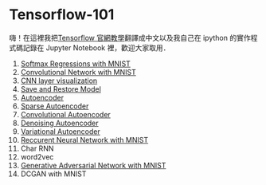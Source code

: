 # Tensorflow-101

嗨！在這裡我把[Tensorflow 官網教學](http://tensorflow.org)翻譯成中文以及我自己在 ipython 的實作程式碼記錄在 Jupyter Notebook 裡，歡迎大家取用．



1. [Softmax Regressions with MNIST](https://github.com/c1mone/Tensorflow-101/blob/master/notebooks/1_MNIST_Softmax_Regression.ipynb)
2. [Convolutional Network with MNIST](https://github.com/c1mone/Tensorflow-101/blob/master/notebooks/2_MNIST_Convolutional_Network.ipynb)
3. [CNN layer visualization](https://github.com/c1mone/Tensorflow-101/blob/master/notebooks/3_MNIST_CNN_Layer_Visualization.ipynb)
4. [Save and Restore Model](https://github.com/c1mone/Tensorflow-101/blob/master/notebooks/4_Save_Restore_Model.ipynb)
5. [Autoencoder](https://github.com/c1mone/Tensorflow-101/blob/master/notebooks/5_Autoencoder.ipynb)
6. [Sparse Autoencoder](https://github.com/c1mone/Tensorflow-101/blob/master/notebooks/6_Sparse_Autoencoder.ipynb)
7. [Convolutional Autoencoder](https://github.com/c1mone/Tensorflow-101/blob/master/notebooks/7_Convolutional_Autoencoder.ipynb)
8. [Denoising Autoencoder](https://github.com/c1mone/Tensorflow-101/blob/master/notebooks/8_Denoising_Autoencoder.ipynb)
9. [Variational Autoencoder](https://github.com/c1mone/Tensorflow-101/blob/master/notebooks/9_Variational_Autoencoder.ipynb)
10. [Reccurent Neural Network with MNIST](https://github.com/c1mone/Tensorflow-101/blob/master/notebooks/10_MNIST_Reccurent_Neural_Network.ipynb)
11. Char RNN
12. word2vec
13. [Generative Adversarial Network with MNIST](https://github.com/c1mone/Tensorflow-101/blob/master/notebooks/13_Generative_Adversarial_Network.ipynb)
14. DCGAN with MNIST

